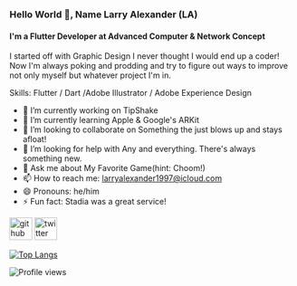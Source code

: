 ### Hello World 👋, Name Larry Alexander (LA)
#### I'm a Flutter Developer at Advanced Computer & Network Concept
I started off with Graphic Design I never thought I would end up a coder! Now I'm always poking and prodding and try to figure out ways to improve not only myself but whatever project I'm in.  

Skills: Flutter / Dart /Adobe Illustrator / Adobe Experience Design

- 🔭 I’m currently working on TipShake 
- 🌱 I’m currently learning Apple & Google's ARKit 
- 👯 I’m looking to collaborate on Something the just blows up and stays afloat! 
- 🤔 I’m looking for help with Any and everything. There's always something new. 
- 💬 Ask me about My Favorite Game(hint: Choom!) 
- 📫 How to reach me: larryalexander1997@icloud.com 
- 😄 Pronouns: he/him 
- ⚡ Fun fact: Stadia was a great service! 


[<img src='https://cdn.jsdelivr.net/npm/simple-icons@3.0.1/icons/github.svg' alt='github' height='40'>](https://github.com/https://github.com/LarryAlexander)  [<img src='https://cdn.jsdelivr.net/npm/simple-icons@3.0.1/icons/twitter.svg' alt='twitter' height='40'>](https://twitter.com/https://twitter.com/LA_THEKID)  

[![Top Langs](https://github-readme-stats.vercel.app/api/top-langs/?username=https://github.com/LarryAlexander)](https://github.com/anuraghazra/github-readme-stats)

![Profile views](https://gpvc.arturio.dev/https://github.com/LarryAlexander)  
